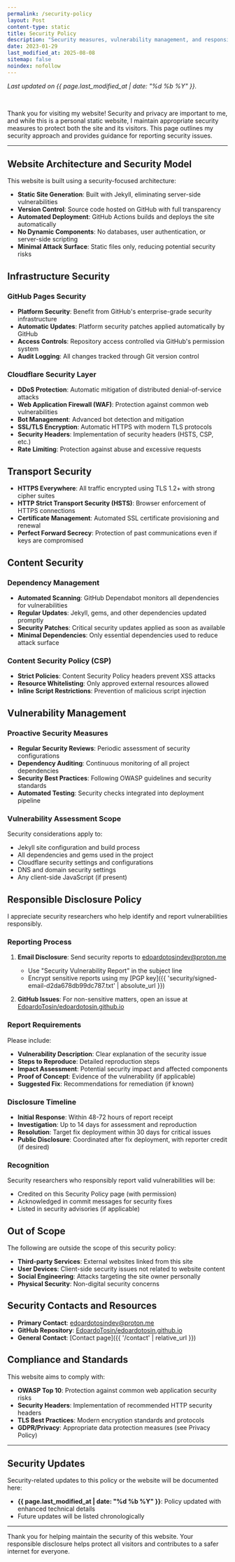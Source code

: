 ```yaml
---
permalink: /security-policy
layout: Post
content-type: static
title: Security Policy
description: "Security measures, vulnerability management, and responsible disclosure policy for this website."
date: 2023-01-29
last_modified_at: 2025-08-08
sitemap: false
noindex: nofollow
---
```


*Last updated on {{ page.last_modified_at | date: "%d %b %Y" }}.*

<br>

Thank you for visiting my website! Security and privacy are important to me, and while this is a personal static website, I maintain appropriate security measures to protect both the site and its visitors. This page outlines my security approach and provides guidance for reporting security issues.

---

## Website Architecture and Security Model

This website is built using a security-focused architecture:

- **Static Site Generation**: Built with Jekyll, eliminating server-side vulnerabilities
- **Version Control**: Source code hosted on GitHub with full transparency
- **Automated Deployment**: GitHub Actions builds and deploys the site automatically
- **No Dynamic Components**: No databases, user authentication, or server-side scripting
- **Minimal Attack Surface**: Static files only, reducing potential security risks

## Infrastructure Security

### GitHub Pages Security
- **Platform Security**: Benefit from GitHub's enterprise-grade security infrastructure
- **Automatic Updates**: Platform security patches applied automatically by GitHub
- **Access Controls**: Repository access controlled via GitHub's permission system
- **Audit Logging**: All changes tracked through Git version control

### Cloudflare Security Layer
- **DDoS Protection**: Automatic mitigation of distributed denial-of-service attacks
- **Web Application Firewall (WAF)**: Protection against common web vulnerabilities
- **Bot Management**: Advanced bot detection and mitigation
- **SSL/TLS Encryption**: Automatic HTTPS with modern TLS protocols
- **Security Headers**: Implementation of security headers (HSTS, CSP, etc.)
- **Rate Limiting**: Protection against abuse and excessive requests

## Transport Security

- **HTTPS Everywhere**: All traffic encrypted using TLS 1.2+ with strong cipher suites
- **HTTP Strict Transport Security (HSTS)**: Browser enforcement of HTTPS connections
- **Certificate Management**: Automated SSL certificate provisioning and renewal
- **Perfect Forward Secrecy**: Protection of past communications even if keys are compromised

## Content Security

### Dependency Management
- **Automated Scanning**: GitHub Dependabot monitors all dependencies for vulnerabilities
- **Regular Updates**: Jekyll, gems, and other dependencies updated promptly
- **Security Patches**: Critical security updates applied as soon as available
- **Minimal Dependencies**: Only essential dependencies used to reduce attack surface

### Content Security Policy (CSP)
- **Strict Policies**: Content Security Policy headers prevent XSS attacks
- **Resource Whitelisting**: Only approved external resources allowed
- **Inline Script Restrictions**: Prevention of malicious script injection

## Vulnerability Management

### Proactive Security Measures
- **Regular Security Reviews**: Periodic assessment of security configurations
- **Dependency Auditing**: Continuous monitoring of all project dependencies
- **Security Best Practices**: Following OWASP guidelines and security standards
- **Automated Testing**: Security checks integrated into deployment pipeline

### Vulnerability Assessment Scope
Security considerations apply to:
- Jekyll site configuration and build process
- All dependencies and gems used in the project
- Cloudflare security settings and configurations
- DNS and domain security settings
- Any client-side JavaScript (if present)

## Responsible Disclosure Policy

I appreciate security researchers who help identify and report vulnerabilities responsibly.

### Reporting Process
1. **Email Disclosure**: Send security reports to [edoardotosindev@proton.me](mailto:edoardotosindev@proton.me)
   - Use "Security Vulnerability Report" in the subject line
   - Encrypt sensitive reports using my [PGP key]({{ 'security/signed-email-d2da678db99dc787.txt' | absolute_url }})
   
2. **GitHub Issues**: For non-sensitive matters, open an issue at [EdoardoTosin/edoardotosin.github.io](https://github.com/EdoardoTosin/edoardotosin.github.io)

### Report Requirements
Please include:
- **Vulnerability Description**: Clear explanation of the security issue
- **Steps to Reproduce**: Detailed reproduction steps
- **Impact Assessment**: Potential security impact and affected components
- **Proof of Concept**: Evidence of the vulnerability (if applicable)
- **Suggested Fix**: Recommendations for remediation (if known)

### Disclosure Timeline
- **Initial Response**: Within 48-72 hours of report receipt
- **Investigation**: Up to 14 days for assessment and reproduction
- **Resolution**: Target fix deployment within 30 days for critical issues
- **Public Disclosure**: Coordinated after fix deployment, with reporter credit (if desired)

### Recognition
Security researchers who responsibly report valid vulnerabilities will be:
- Credited on this Security Policy page (with permission)
- Acknowledged in commit messages for security fixes
- Listed in security advisories (if applicable)

## Out of Scope

The following are outside the scope of this security policy:
- **Third-party Services**: External websites linked from this site
- **User Devices**: Client-side security issues not related to website content
- **Social Engineering**: Attacks targeting the site owner personally
- **Physical Security**: Non-digital security concerns

## Security Contacts and Resources

- **Primary Contact**: [edoardotosindev@proton.me](mailto:edoardotosindev@proton.me)
- **GitHub Repository**: [EdoardoTosin/edoardotosin.github.io](https://github.com/EdoardoTosin/edoardotosin.github.io)
- **General Contact**: [Contact page]({{ '/contact' | relative_url }})

## Compliance and Standards

This website aims to comply with:
- **OWASP Top 10**: Protection against common web application security risks
- **Security Headers**: Implementation of recommended HTTP security headers
- **TLS Best Practices**: Modern encryption standards and protocols
- **GDPR/Privacy**: Appropriate data protection measures (see Privacy Policy)

---

## Security Updates

Security-related updates to this policy or the website will be documented here:

- **{{ page.last_modified_at | date: "%d %b %Y" }}**: Policy updated with enhanced technical details
- Future updates will be listed chronologically

---

Thank you for helping maintain the security of this website. Your responsible disclosure helps protect all visitors and contributes to a safer internet for everyone.
